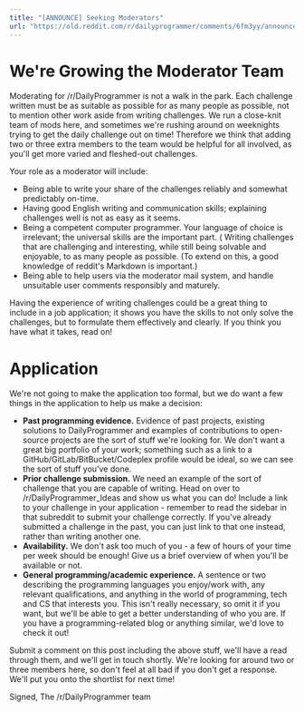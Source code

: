 ```yaml
---
title: "[ANNOUNCE] Seeking Moderators"
url: "https://old.reddit.com/r/dailyprogrammer/comments/6fm3yy/announce_seeking_moderators/"
---
```


# We're Growing the Moderator Team

Moderating for /r/DailyProgrammer is not a walk in the park. Each challenge written must be as suitable as possible for as many people as possible, not to mention other work aside from writing challenges. We run a close-knit team of mods here, and sometimes we're rushing around on weeknights trying to get the daily challenge out on time! Therefore we think that adding two or three extra members to the team would be helpful for all involved, as you'll get more varied and fleshed-out challenges.

Your role as a moderator will include:

* Being able to write your share of the challenges reliably and somewhat predictably on-time.
* Having good English writing and communication skills; explaining challenges well is not as easy as it seems.
* Being a competent computer programmer. Your language of choice is irrelevant; the universal skills are the important part.
( Writing challenges that are challenging and interesting, while still being solvable and enjoyable, to as many people as possible. (To extend on this, a good knowledge of reddit's Markdown is important.)
* Being able to help users via the moderator mail system, and handle unsuitable user comments responsibly and maturely.

Having the experience of writing challenges could be a great thing to include in a job application; it shows you have the skills to not only solve the challenges, but to formulate them effectively and clearly. If you think you have what it takes, read on!

# Application

We're not going to make the application too formal, but we do want a few things in the application to help us make a decision:

- **Past programming evidence.** Evidence of past projects, existing solutions to DailyProgrammer and examples of contributions to open-source projects are the sort of stuff we're looking for. We don't want a great big portfolio of your work; something such as a link to a GitHub/GitLab/BitBucket/Codeplex profile would be ideal, so we can see the sort of stuff you've done.
- **Prior challenge submission.** We need an example of the sort of challenge that you are capable of writing. Head on over to /r/DailyProgrammer_Ideas and show us what you can do! Include a link to your challenge in your application - remember to read the sidebar in that subreddit to submit your challenge correctly. If you've already submitted a challenge in the past, you can just link to that one instead, rather than writing another one.
- **Availability.** We don't ask too much of you - a few of hours of your time per week should be enough! Give us a brief overview of when you'll be available or not.
- **General programming/academic experience.** A sentence or two describing the programming languages you enjoy/work with, any relevant qualifications, and anything in the world of programming, tech and CS that interests you. This isn't really necessary, so omit it if you want, but we'll be able to get a better understanding of who you are. If you have a programming-related blog or anything similar, we'd love to check it out!

Submit a comment on this post including the above stuff, we'll have a read through them, and we'll get in touch shortly. We're looking for around two or three members here, so don't feel at all bad if you don't get a response. We'll put you onto the shortlist for next time!

Signed,  The /r/DailyProgrammer team